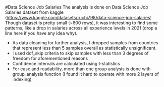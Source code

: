 #Data Science Job Salaries
The analysis is done on Data Science Job Salaries dataset from kaggle (https://www.kaggle.com/datasets/ruchi798/data-science-job-salaries)
Though dataset is pretty small (~600 rows), it was interesting to find some patterns, like a drop in salaries across all experience levels in 2021 (drop a line here
if you have any idea why). 

- As data cleaning for further analysis, I dropped samples from countries that represent less than 5 samples overall as statistically unsignificant. 
- I used dof_skip criteria to skip samples with less than 3 degrees of freedom for aforementioned reasons
- Confidence intervals are calculated using t-statistics
- For ease and readability, more than one group analysis is done with group_analysis function (I found it hard to operate with more 2 layers of indexing)
